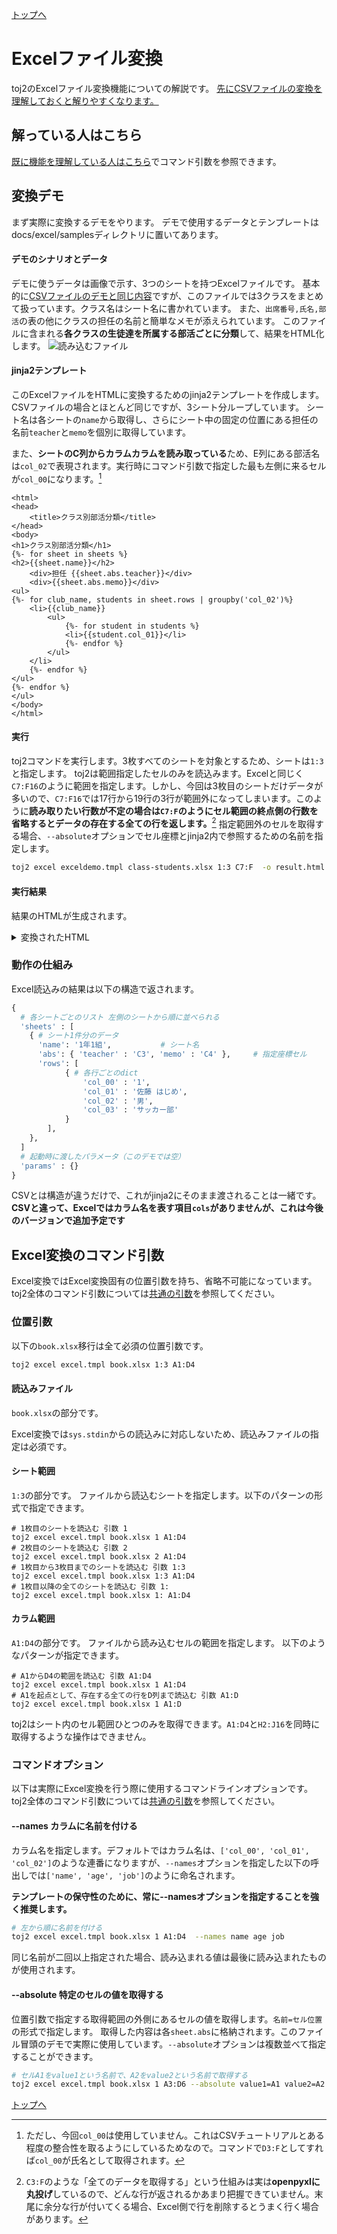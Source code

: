 [トップへ](../README.md)
# Excelファイル変換
toj2のExcelファイル変換機能についての解説です。
[先にCSVファイルの変換を理解しておくと解りやすくなります。](../csv/tutorial.md)

## 解っている人はこちら

[既に機能を理解している人はこちら](#Excel変換のコマンド引数)でコマンド引数を参照できます。

## 変換デモ
まず実際に変換するデモをやります。
デモで使用するデータとテンプレートはdocs/excel/samplesディレクトリに置いてあります。

#### デモのシナリオとデータ
デモに使うデータは画像で示す、3つのシートを持つExcelファイルです。
基本的に[CSVファイルのデモと同じ内容](../csv/tutorial.md)ですが、このファイルでは3クラスをまとめて扱っています。クラス名はシート名に書かれています。
また、`出席番号,氏名,部活`の表の他にクラスの担任の名前と簡単なメモが添えられています。
このファイルに含まれる**各クラスの生徒達を所属する部活ごとに分類**して、結果をHTML化します。
![読み込むファイル](./sheets.png "シート画像")

#### jinja2テンプレート
このExcelファイルをHTMLに変換するためのjinja2テンプレートを作成します。
CSVファイルの場合とほとんど同じですが、3シート分ループしています。
シート名は各シートの`name`から取得し、さらにシート中の固定の位置にある担任の名前`teacher`と`memo`を個別に取得しています。

また、**シートのC列からカラムカラムを読み取っている**ため、E列にある部活名は`col_02`で表現されます。実行時にコマンド引数で指定した最も左側に来るセルが`col_00`になります。[^unused-zero]

```jinja2:exceldemo.tmpl
<html>
<head> 
    <title>クラス別部活分類</title>
</head>
<body>
<h1>クラス別部活分類</h1>
{%- for sheet in sheets %}
<h2>{{sheet.name}}</h2>
    <div>担任 {{sheet.abs.teacher}}</div>
    <div>{{sheet.abs.memo}}</div>
<ul>
{%- for club_name, students in sheet.rows | groupby('col_02')%}
    <li>{{club_name}}
        <ul>
            {%- for student in students %}
            <li>{{student.col_01}}</li>
            {%- endfor %}
        </ul>
    </li>
    {%- endfor %}
</ul>
{%- endfor %}
</ul>
</body>
</html>
```

#### 実行
toj2コマンドを実行します。3枚すべてのシートを対象とするため、シートは`1:3`と指定します。
toj2は範囲指定したセルのみを読込みます。Excelと同じく`C7:F16`のように範囲を指定します。しかし、今回は3枚目のシートだけデータが多いので、`C7:F16`では17行から19行の3行が範囲外になってしまいます。このように**読み取りたい行数が不定の場合は`C7:F`のようにセル範囲の終点側の行数を省略するとデータの存在する全ての行を返します。**[^read-all-cells]
指定範囲外のセルを取得する場合、`--absolute`オプションでセル座標とjinja2内で参照するための名前を指定します。

```sh
toj2 excel exceldemo.tmpl class-students.xlsx 1:3 C7:F  -o result.html --absolute teacher=C3 memo=C4
```
#### 実行結果
結果のHTMLが生成されます。

<details>
<summary>変換されたHTML</summary>
```html
<html>
<head> 
    <title>クラス別部活分類</title>
</head>
<body>
<h1>クラス別部活分類</h1>
<h2>1年1組</h2>
    <div>担任 辻 宏則</div>
    <div>男子にサッカー部が多い</div>
<ul>
    <li>なし
        <ul>
            <li>山下 巧</li>
        </ul>
    </li>
    <li>サッカー部
        <ul>
            <li>佐藤 はじめ</li>
            <li>小林 裕太</li>
            <li>宮田 敦</li>
            <li>山口 博之</li>
            <li>山際 祐一</li>
        </ul>
    </li>
    <li>テニス部
        <ul>
            <li>斎藤 かな</li>
        </ul>
    </li>
    <li>バレー部
        <ul>
            <li>久米 ひろ子</li>
        </ul>
    </li>
    <li>陸上部
        <ul>
            <li>清田 浩一</li>
            <li>黒木 宏</li>
        </ul>
    </li>
</ul>
<h2>1年2組</h2>
    <div>担任 大槻 ルリ</div>
    <div>部活所属生徒少なめ</div>
<ul>
    <li>なし
        <ul>
            <li>有賀 直樹</li>
            <li>小田 ひろみ</li>
            <li>田辺 雄二</li>
            <li>長野 成正</li>
            <li>正井 恭太</li>
        </ul>
    </li>
    <li>サッカー部
        <ul>
            <li>春日 将司</li>
        </ul>
    </li>
    <li>テニス部
        <ul>
            <li>井田 祥子</li>
        </ul>
    </li>
    <li>バスケ部
        <ul>
            <li>江川 武彦</li>
        </ul>
    </li>
    <li>バレー部
        <ul>
            <li>木田 夏鈴</li>
        </ul>
    </li>
    <li>柔道部
        <ul>
            <li>金井 浩二</li>
        </ul>
    </li>
</ul>
<h2>1年3組</h2>
    <div>担任 新倉 勇夫</div>
    <div>クラスの生徒数が多め</div>
<ul>
    <li>サッカー部
        <ul>
            <li>大口 一彦</li>
            <li>大山 拓哉</li>
            <li>竹内 秀雄</li>
        </ul>
    </li>
    <li>テニス部
        <ul>
            <li>杉本 洋子</li>
            <li>赤嶺 文子</li>
            <li>村上 康子</li>
        </ul>
    </li>
    <li>バスケ部
        <ul>
            <li>森本 敦志</li>
            <li>大内 泰央</li>
            <li>中村 正博</li>
        </ul>
    </li>
    <li>バレー部
        <ul>
            <li>大石 雅子</li>
        </ul>
    </li>
    <li>柔道部
        <ul>
            <li>西山 隆昭</li>
            <li>西田 貴明</li>
        </ul>
    </li>
    <li>陸上部
        <ul>
            <li>中村 みさき</li>
        </ul>
    </li>
</ul>
</ul>
</body>
</html>
```

</details>

### 動作の仕組み
Excel読込みの結果は以下の構造で返されます。

```python
{
  # 各シートごとのリスト 左側のシートから順に並べられる
  'sheets' : [
    { # シート1件分のデータ
      'name': '1年1組',           # シート名
      'abs': { 'teacher' : 'C3', 'memo' : 'C4' },     # 指定座標セル
      'rows': [
            { # 各行ごとのdict
                'col_00' : '1',
                'col_01' : '佐藤 はじめ',
                'col_02' : '男',
                'col_03' : 'サッカー部'
            }
        ],
    }, 
  ]
  # 起動時に渡したパラメータ（このデモでは空）
  'params' : {}
}
```

CSVとは構造が違うだけで、これがjinja2にそのまま渡されることは一緒です。
**CSVと違って、Excelではカラム名を表す項目`cols`がありませんが、これは今後のバージョンで追加予定です**

## Excel変換のコマンド引数
Excel変換ではExcel変換固有の位置引数を持ち、省略不可能になっています。
toj2全体のコマンド引数については[共通の引数](../README.md#共通コマンド引数)を参照してください。


### 位置引数
以下の`book.xlsx`移行は全て必須の位置引数です。

```sh
toj2 excel excel.tmpl book.xlsx 1:3 A1:D4
```

#### 読込みファイル
`book.xlsx`の部分です。

Excel変換では`sys.stdin`からの読込みに対応しないため、読込みファイルの指定は必須です。

#### **シート範囲**
`1:3`の部分です。
ファイルから読込むシートを指定します。以下のパターンの形式で指定できます。

```
# 1枚目のシートを読込む 引数 1
toj2 excel excel.tmpl book.xlsx 1 A1:D4
# 2枚目のシートを読込む 引数 2
toj2 excel excel.tmpl book.xlsx 2 A1:D4
# 1枚目から3枚目までのシートを読込む 引数 1:3
toj2 excel excel.tmpl book.xlsx 1:3 A1:D4
# 1枚目以降の全てのシートを読込む 引数 1:
toj2 excel excel.tmpl book.xlsx 1: A1:D4
```

#### カラム範囲
 `A1:D4`の部分です。
 ファイルから読み込むセルの範囲を指定します。
以下のようなパターンが指定できます。

```
# A1からD4の範囲を読込む 引数 A1:D4
toj2 excel excel.tmpl book.xlsx 1 A1:D4
# A1を起点として、存在する全ての行をD列まで読込む 引数 A1:D
toj2 excel excel.tmpl book.xlsx 1 A1:D
```

toj2はシート内のセル範囲ひとつのみを取得できます。`A1:D4`と`H2:J16`を同時に取得するような操作はできません。

### コマンドオプション
以下は実際にExcel変換を行う際に使用するコマンドラインオプションです。
toj2全体のコマンド引数については[共通の引数](../README.md#共通コマンド引数)を参照してください。

#### --names カラムに名前を付ける
カラム名を指定します。デフォルトではカラム名は、`['col_00', 'col_01', 'col_02']`のような連番になりますが、`--names`オプションを指定した以下の呼出しでは`['name', 'age', 'job']`のように命名されます。

**テンプレートの保守性のために、常に--namesオプションを指定することを強く推奨します。**

```sh
# 左から順に名前を付ける
toj2 excel excel.tmpl book.xlsx 1 A1:D4  --names name age job
```
同じ名前が二回以上指定された場合、読み込まれる値は最後に読み込まれたものが使用されます。

#### --absolute 特定のセルの値を取得する
位置引数で指定する取得範囲の外側にあるセルの値を取得します。`名前=セル位置`の形式で指定します。
取得した内容は各`sheet.abs`に格納されます。このファイル冒頭のデモで実際に使用しています。`--absolute`オプションは複数並べて指定することができます。
```sh
# セルA1をvalue1という名前で、A2をvalue2という名前で取得する
toj2 excel excel.tmpl book.xlsx 1 A3:D6 --absolute value1=A1 value2=A2
```

[トップへ](../README.md)

[^unused-zero]: ただし、今回`col_00`は使用していません。これはCSVチュートリアルとある程度の整合性を取るようにしているためなので。コマンドで`D3:F`としてすれば`col_00`が氏名として取得されます。
[^read-all-cells]: `C3:F`のような「全てのデータを取得する」という仕組みは実は**openpyxlに丸投げ**しているので、どんな行が返されるかあまり把握できていません。末尾に余分な行が付いてくる場合、Excel側で行を削除するとうまく行く場合があります。
